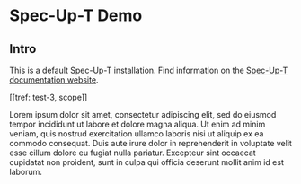 # Spec-Up-T Demo

## Intro

This is a default Spec-Up-T installation. Find information on the [Spec-Up-T documentation website](https://blockchainbird.github.io/spec-up-t-website/).

[[tref: test-3, scope]]

Lorem ipsum dolor sit amet, consectetur adipiscing elit, sed do eiusmod tempor incididunt ut labore et dolore magna aliqua. Ut enim ad minim veniam, quis nostrud exercitation ullamco laboris nisi ut aliquip ex ea commodo consequat. Duis aute irure dolor in reprehenderit in voluptate velit esse cillum dolore eu fugiat nulla pariatur. Excepteur sint occaecat cupidatat non proident, sunt in culpa qui officia deserunt mollit anim id est laborum.

